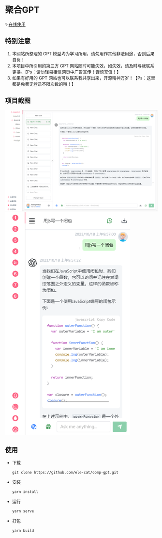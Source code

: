 # 聚合GPT

✨<a href='https://ele-cat.github.io/comp-gpt/' target="_blank">在线使用</a>

## 特别注意

1. 本网站所整理的 GPT 模型均为学习所用，请勿用作其他非法用途，否则后果自负！
2. 本项目中所引用的第三方 GPT 网站随时可能失效，如失效，请及时与我联系更换。【Ps：请勿轻易相信网页中广告宣传！谨慎充值！】
3. 如果有好用的 GPT 网站也可以联系我共享出来，开源精神万岁！【Ps：这里都是免费无登录不限次数的哦！】

## 项目截图

![PC端](./snapshot/pc.png)
![移动端](./snapshot/mobile.png)

## 使用

- 下载

  ```
  git clone https://github.com/ele-cat/comp-gpt.git
  ```

- 安装

  ```
  yarn install
  ```

- 运行

  ```
  yarn serve
  ```

- 打包

  ```
  yarn build
  ```
